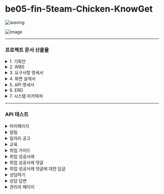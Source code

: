 # be05-fin-5team-Chicken-KnowGet
![waving](https://capsule-render.vercel.app/api?type=waving&width=100%&height=300&text=Chicken%20팀의%20KnowGet%20프로젝트&fontAlign=50&fontAlignY=40&color=gradient&fontSize=40)

![image](https://github.com/beyond-sw-camp/be05-fin-5team-KnowGet-Backend/assets/155924495/815be4e6-e66b-41c2-bae6-dd1df73eed2c)

---

### 프로젝트 문서 산출물

<details>
  
  <summary>1. 기획안</summary>

  <br/>

  - [기획안 바로가기 >](https://docs.google.com/document/d/1Ucauy5ZMM9s71Qy_svndxV5mIco3C6t9s2AXsY0C59A/edit?usp=sharing)

</details>

<details>
  
  <summary>2. WBS</summary>

  <br/>

  - [WBS 바로가기 >](https://docs.google.com/spreadsheets/d/1vZhWWp7TbRf0YiPWQCPTvmmrBy8v7JXIAb6jj8DCzP4/edit?gid=1143432732#gid=1143432732)
  
</details>

<details>

  <summary>3. 요구사항 명세서</summary>

  <br/>

  - [요구사항 정의서 바로가기 >](https://docs.google.com/spreadsheets/d/1vZhWWp7TbRf0YiPWQCPTvmmrBy8v7JXIAb6jj8DCzP4/edit?gid=177440614#gid=177440614)
  
</details>

<details>
  
  <summary>4. 화면 설계서</summary>

  <br/>

  - [화면 설계서 바로가기 >](https://www.figma.com/design/waOCStYSDMCl7OtFEHo5W8/KnowGet?node-id=0%3A1&t=NVhpxYY0jEwuSWgT-1)
  
</details>

<details>
  
  <summary>5. API 명세서</summary>

  <br/>

  - [API 명세서 바로가기 >](https://docs.google.com/spreadsheets/d/1vZhWWp7TbRf0YiPWQCPTvmmrBy8v7JXIAb6jj8DCzP4/edit?gid=2024008045#gid=2024008045)
  
</details>

<details>

  <summary>6. ERD</summary>

  <br/>
  
  ![ERD](https://github.com/beyond-sw-camp/be05-fin-5team-KnowGet-Backend/assets/93907076/7e86effe-688b-4a13-915b-2eca4b30f02b)
  
</details>

<details>

  <summary>7. 시스템 아키텍쳐</summary>

  <br/>
  
  ![System Architecture](https://github.com/beyond-sw-camp/be05-fin-5team-KnowGet-Backend/assets/93907076/b336e8db-0403-4bff-b126-baac91ce2338)

</details>

---

### API 테스트


<details>

  <summary>마이페이지</summary>

  <br/>

  - 근무 희망 지역 변경 - 성공
  <img width="843" alt="근무 희망 지역 변경 성공" src="https://github.com/beyond-sw-camp/be05-fin-5team-KnowGet-Backend/assets/93907076/6a15f7e4-0836-4498-8c6e-fd890225731f">

  <br/>

  - 근무 희망 지역 변경 - 실패
  <img width="843" alt="근무 희망 지역 변경 실패" src="https://github.com/beyond-sw-camp/be05-fin-5team-KnowGet-Backend/assets/93907076/63b96b4f-3820-4e4e-be26-df4be6fb695f">

  <br/>

  - 근무 희망 직종 변경 - 성공
  <img width="843" alt="근무 희망 직종 변경 성공" src="https://github.com/beyond-sw-camp/be05-fin-5team-KnowGet-Backend/assets/93907076/958a8f30-b0ff-4eb8-b74d-d3cf20d72ae6">

  <br/>

  - 근무 희망 직종 변경 - 실패
  <img width="843" alt="근무 희망 직종 변경 실패" src="https://github.com/beyond-sw-camp/be05-fin-5team-KnowGet-Backend/assets/93907076/1fed8f6b-938c-4e3d-a4b8-5679112ec832">

  <br/>

  - 비밀번호 변경 - 성공
  <img width="843" alt="비밀번호 변경 성공" src="https://github.com/beyond-sw-camp/be05-fin-5team-KnowGet-Backend/assets/93907076/4cdec2f5-3cb3-42dd-aa68-cb5d21e15ee9">

  <br/>
  
  - 비밀번호 변경 - 실패
  <img width="843" alt="비밀번호 변경 실패" src="https://github.com/beyond-sw-camp/be05-fin-5team-KnowGet-Backend/assets/93907076/64efddcc-511e-4e38-a42d-64900f319af8">
  
  <br/>

  - 요청한 상담 목록 조회 - 성공
  <img width="843" alt="요청한 상담 목록 조회 성공" src="https://github.com/beyond-sw-camp/be05-fin-5team-KnowGet-Backend/assets/93907076/95f4051f-ab8d-48ab-bb46-323cba6a296e">

  <br/>

  - 요청한 상담 목록 조회 - 실패
  <img width="843" alt="요청한 상담 목록 조회 실패" src="https://github.com/beyond-sw-camp/be05-fin-5team-KnowGet-Backend/assets/93907076/c9eee668-25ee-4290-8380-eb57f19bc376">

  <br/>
  
  - 작성한 취업 성공사례 게시글 목록 조회 - 성공
  <img width="843" alt="작성한 취업 성공사례 게시글 목록 조회 성공" src="https://github.com/beyond-sw-camp/be05-fin-5team-KnowGet-Backend/assets/93907076/34cffa91-be31-4a5d-ace6-d71d691bc908">

  <br/>

  - 작성한 취업 성공사례 게시글 목록 조회 - 실패
  <img width="843" alt="작성한 취업 성공사례 게시글 목록 조회 실패" src="https://github.com/beyond-sw-camp/be05-fin-5team-KnowGet-Backend/assets/93907076/0d33836f-b082-4940-8a6b-96cb4873bb05">

  <br/>
  
  - 북마크한 공고 목록 조회 - 성공
  <img width="843" alt="북마크한 공고 목록 조회 성공" src="https://github.com/beyond-sw-camp/be05-fin-5team-KnowGet-Backend/assets/93907076/ecfd6470-f864-41ae-964b-8219a816e1da">

  <br/>

  - 북마크한 공고 목록 조회 - 실패
  <img width="843" alt="북마크한 공고 목록 조회 실패" src="https://github.com/beyond-sw-camp/be05-fin-5team-KnowGet-Backend/assets/93907076/90ffbe0a-b39b-4640-a9f9-7efc2d1062d8">
  
</details>


<details>

  <summary>알림</summary>

  <br/>

  - 읽지 않은 알림 개수 불러오기 - 성공
  <img width="843" alt="읽지 않은 알림 개수 불러오기 성공" src="https://github.com/beyond-sw-camp/be05-fin-5team-KnowGet-Backend/assets/93907076/e0731f48-8b31-4372-bdad-e1b2e3832f20">

  <br/>

  - 읽지 않은 알림 개수 불러오기 - 실패
  <img width="843" alt="읽지 않은 알림 개수 불러오기 실패" src="https://github.com/beyond-sw-camp/be05-fin-5team-KnowGet-Backend/assets/93907076/edc4d0b6-5ac7-48a5-b68e-fa6233f8e996">

  <br/>

  - 사용자의 모든 알림을 불러오기 - 성공
  <img width="843" alt="사용자의 모든 알림을 불러오기 성공" src="https://github.com/beyond-sw-camp/be05-fin-5team-KnowGet-Backend/assets/93907076/4ecffc1f-419e-463e-92b4-72876152c7cb">

  <br/>

  - 사용자의 모든 알림을 불러오기 - 실패
  <img width="843" alt="사용자의 모든 알림을 불러오기 실패" src="https://github.com/beyond-sw-camp/be05-fin-5team-KnowGet-Backend/assets/93907076/4b5fd70c-048d-4996-acb7-332fd3afe119">

  <br/>

  - 알림을 읽음 처리 - 성공
  <img width="843" alt="알림을 읽음 처리 성공" src="https://github.com/beyond-sw-camp/be05-fin-5team-KnowGet-Backend/assets/93907076/77376cc6-9499-421a-8e72-b08f48b04adb">

  <br/>

  - 알림을 읽음 처리 - 실패
  <img width="843" alt="알림을 읽음 처리 실패" src="https://github.com/beyond-sw-camp/be05-fin-5team-KnowGet-Backend/assets/93907076/be55675a-ce0c-42dc-a5a3-db90112fd899">

  <br/>

  - 알림 삭제 - 성공
  <img width="843" alt="알림 삭제 성공" src="https://github.com/beyond-sw-camp/be05-fin-5team-KnowGet-Backend/assets/93907076/5c3b8aee-baaf-45ca-b411-c5d621d42190">

  <br/>

  - 알림 삭제 - 실패
  <img width="843" alt="알림 삭제 실패" src="https://github.com/beyond-sw-camp/be05-fin-5team-KnowGet-Backend/assets/93907076/0a94c1f6-12c2-457e-b7e9-0ffcfc68e057">
  
</details>

<details>

  <summary>일자리 공고</summary>

  <br/>

  - 일자리 공고 목록 조회
  <img width="843" alt="취업 가이드 목록 조회" src="https://github.com/beyond-sw-camp/be05-fin-5team-KnowGet-Backend/assets/155924495/6a4d0b64-1696-4f30-89e0-09782451070c">

  <br/>

  - 일자리 공고 필터링 - 지역명
  <img width="843" alt="취업 가이드 상세 조회" src="https://github.com/beyond-sw-camp/be05-fin-5team-KnowGet-Backend/assets/155924495/09e1e247-be48-4ea5-8462-e0e7878c155e">

  <br/>

  - 일자리 공고 필터링 - 직종코드
  <img width="843" alt="취업 가이드 상세 조회 에러" src="https://github.com/beyond-sw-camp/be05-fin-5team-KnowGet-Backend/assets/155924495/878275bd-555e-4518-b940-1ffbc3d37f8f">

  <br/>

  - 북마크 상태 변경 - 성공
  <img width="843" alt="북마크 상태 변경 성공" src="https://github.com/beyond-sw-camp/be05-fin-5team-KnowGet-Backend/assets/93907076/96bf3c51-284f-4e52-9633-ea6dca3c8e0a">

  <br/>

  - 북마크 상태 변경 - 실패
  <img width="843" alt="북마크 상태 변경 실패" src="https://github.com/beyond-sw-camp/be05-fin-5team-KnowGet-Backend/assets/93907076/4961f5ea-5166-4178-b98e-a70866278e09">

</details>


<details>
  
  <summary>교육</summary>

  - 교육 강의 전체 목록 조회 - 성공
  <img width="843" alt="교육 강의 전체 목록 조회" src="https://github.com/beyond-sw-camp/be05-fin-5team-KnowGet-Backend/assets/155809042/0ee252a3-d49b-404a-9fd8-ed1b805edf3d">

  <br/>

  - 교육 강의 키워드로 검색 - 성공
  <img width="843" alt="교육 강의 키워드로 검색" src="https://github.com/beyond-sw-camp/be05-fin-5team-KnowGet-Backend/assets/155809042/a6128e8e-ed61-497c-ae10-7829c4ccaafa">

  <br/>
  
  - 교육 강의 키워드로 검색 - 실패
  <img width="843" alt="교육 강의 키워드로 검색" src="https://github.com/beyond-sw-camp/be05-fin-5team-KnowGet-Backend/assets/155809042/510fa238-7798-4b9d-b226-e42461ad8fd4">

  <br/>

  - 모집중인 교육 강의 조회 - 성공
  <img width="843" alt="모집중인 교육 강의 조회" src="https://github.com/beyond-sw-camp/be05-fin-5team-KnowGet-Backend/assets/155809042/c22032fc-3242-45f0-aa52-6db4101b6213">

</details>


<details>

  <summary>취업 가이드</summary>

  <br/>

  - 취업 가이드 목록 조회
  <img width="843" alt="취업 가이드 목록 조회" src="https://github.com/beyond-sw-camp/be05-fin-5team-KnowGet-Backend/assets/155924495/98a04b46-ea98-4ad9-96d8-464921cde5d8">

  <br/>

  - 취업 가이드 상세 조회
  <img width="843" alt="취업 가이드 상세 조회" src="https://github.com/beyond-sw-camp/be05-fin-5team-KnowGet-Backend/assets/155924495/02ef6926-da38-462b-b106-f33a31fe55df">

  <br/>

  - 취업 가이드 상세 조회 예외 처리
  <img width="843" alt="취업 가이드 상세 조회 에러" src="https://github.com/beyond-sw-camp/be05-fin-5team-KnowGet-Backend/assets/155924495/d556c78b-6c43-4d0d-87a2-ad27d280cecd">

  <br/>

  - 취업 가이드 게시글 등록
  <img width="843" alt="취업 가이드 게시글 등록" src="https://github.com/beyond-sw-camp/be05-fin-5team-KnowGet-Backend/assets/132131921/62838d9e-0b64-4ebd-9691-2e3efe51945f">

  <br/>

  - 취업 가이드 수정
  <img width="843" alt="회원 활성화 에러" src="https://github.com/beyond-sw-camp/be05-fin-5team-KnowGet-Backend/assets/155924495/cc3f5b5c-ea09-436d-888e-326a00d150bc">

  <br/>

  - 취업 가이드 수정 예외 처리
  <img width="843" alt=" 회원 비활성화 에러" src="https://github.com/beyond-sw-camp/be05-fin-5team-KnowGet-Backend/assets/155924495/6e8f492f-42a1-4489-a331-8c30a69a42a8">

  - 취업 가이드 삭제
  <img width="843" alt="회원 활성화 에러" src="https://github.com/beyond-sw-camp/be05-fin-5team-KnowGet-Backend/assets/155924495/a2e6255c-0e90-493b-93bb-63686837a615">

  <br/>

  - 취업 가이드 삭제 예외 처리
  <img width="843" alt="회원 활성화 에러" src="https://github.com/beyond-sw-camp/be05-fin-5team-KnowGet-Backend/assets/155924495/dabb76b0-e44e-4561-970a-30df77105d00">

</details>


<details>
  
  <summary>취업 성공사례</summary>

  <br/>

  - 취업 성공 사례작성 - 성공
  <img width="843" alt="성공 사례 작성" src="https://github.com/beyond-sw-camp/be05-fin-5team-KnowGet-Backend/assets/155809042/3991d91d-bdf5-48ae-af5f-7768f4083268">
  
  <br/>

  - 취업 성공 사례작성 - 실패
  <img width="843" alt="성공 사례 작성" src="https://github.com/beyond-sw-camp/be05-fin-5team-KnowGet-Backend/assets/155809042/f759314e-19e3-4446-9ccc-1e1c99ae9298">
  
  <br/>

  - 취업 성공사례 전체 목록 조회 - 성공
  <img width="843" alt="성공 사례 전체 목록 조회" src="https://github.com/beyond-sw-camp/be05-fin-5team-KnowGet-Backend/assets/155809042/0c888cbd-de78-402b-ab7b-6ede711ed701">
  
  <br/>

  - 취업 성공사례 전체 목록 조회 - 실패
  <img width="843" alt="성공 사례 전체 목록 조회" src="https://github.com/beyond-sw-camp/be05-fin-5team-KnowGet-Backend/assets/155809042/36ad0a44-9647-4bcd-929b-69d2bf4c2fb7">
  
  <br/>

  - 취업 성공사례 특정 게시글 조회 - 성공
  <img width="843" alt="성공 사례 특정 게시글 조회" src="https://github.com/beyond-sw-camp/be05-fin-5team-KnowGet-Backend/assets/155809042/99efbd1f-d805-4b2c-bf6b-ebbab77fcd5b">
  
  <br/>

  - 취업 성공사례 특정 게시글 조회 - 실패
  <img width="843" alt="성공 사례 특정 게시글 조회" src="https://github.com/beyond-sw-camp/be05-fin-5team-KnowGet-Backend/assets/155809042/4d2f9229-01b8-4e7a-a808-aa24537605da">
  
  <br/>

  - 취업 성공사례 삭제 - 성공
  <img width="843" alt="성공 사례 삭제" src="https://github.com/beyond-sw-camp/be05-fin-5team-KnowGet-Backend/assets/155809042/154d37fc-ab3b-4023-bee2-2f0a7ba4df07">
  
  <br/>

  - 취업 성공사례 삭제 - 실패
  <img width="843" alt="성공 사례 삭제" src="https://github.com/beyond-sw-camp/be05-fin-5team-KnowGet-Backend/assets/155809042/90472d1a-1ed6-4065-86d5-967551e15e44">

  <br/>

  - 취업 성공사례 키워드로 검색 - 성공
  <img width="843" alt="성공 사례 키워드로 검색" src="https://github.com/beyond-sw-camp/be05-fin-5team-KnowGet-Backend/assets/155809042/f860d879-86e1-48d5-86df-6fd800c9d942">
  
  <br/>

  - 취업 성공사례 키워드로 검색 - 실패
  <img width="843" alt="성공 사례 키워드로 검색" src="https://github.com/beyond-sw-camp/be05-fin-5team-KnowGet-Backend/assets/155809042/8f6c15a0-cda4-44d6-bfd1-380f78b1082b">

  <br/>

  - 취업 성공사례 승인상태 업데이트 - 성공
  <img width="843" alt="성공 사례 승인상태 업데이트 성공" src="https://github.com/beyond-sw-camp/be05-fin-5team-KnowGet-Backend/assets/93907076/51a7fbf7-bd1f-44b5-b982-6bd53c75c961">

  <br/>

  - 취업 성공사례 승인상태 업데이트 - 실패
  <img width="843" alt="성공 사례 승인상태 업데이트 실패" src="https://github.com/beyond-sw-camp/be05-fin-5team-KnowGet-Backend/assets/93907076/8cd6ff43-444a-45f1-acaf-8c514cb619b3">

</details>


<details>

  <summary>취업 성공사례 댓글</summary>
  
  <br/>

  - 취업 성공사례 게시글에 대한 댓글 작성 - 성공
  <img width="843" alt="취업 성공사례 게시글에 대한 댓글 작성 성공" src="https://github.com/beyond-sw-camp/be05-fin-5team-KnowGet-Backend/assets/93907076/bf82e9e3-3c29-4be7-98b7-14d5eeb740cf">
  
  <br/>

  - 취업 성공사례 게시글에 대한 댓글 작성 - 실패
  <img width="843" alt="취업 성공사례 게시글에 대한 댓글 작성 실패" src="https://github.com/beyond-sw-camp/be05-fin-5team-KnowGet-Backend/assets/93907076/1f0e0895-f380-459b-94aa-e55ce5c10296">

  <br/>

  - 특정 성공 사례 게시글에 달린 모든 댓글 조회 - 성공
  <img width="843" alt="특정 성공 사례 게시글에 달린 모든 댓글 조회 성공" src="https://github.com/beyond-sw-camp/be05-fin-5team-KnowGet-Backend/assets/93907076/aea7c846-6a1a-42fb-a64e-0d02c721a845">

  <br/>

  - 특정 성공 사례 게시글에 달린 모든 댓글 조회 - 실패
  <img width="843" alt="특정 성공 사례 게시글에 달린 모든 댓글 조회 실패" src="https://github.com/beyond-sw-camp/be05-fin-5team-KnowGet-Backend/assets/93907076/09863236-0324-41ca-9abb-d2336222b27f">

  <br/>

  - 특정 취업 성공사례 게시글에 달린 댓글 수정 - 성공
  <img width="843" alt="특정 취업 성공사례 게시글에 달린 댓글 수정 성공" src="https://github.com/beyond-sw-camp/be05-fin-5team-KnowGet-Backend/assets/93907076/f6bb2d2f-ff98-45ae-b4f8-8dabf15c56f8">

  <br/>

  - 특정 취업 성공사례 게시글에 달린 댓글 수정 - 실패
  <img width="843" alt="특정 취업 성공사례 게시글에 달린 댓글 수정 실패" src="https://github.com/beyond-sw-camp/be05-fin-5team-KnowGet-Backend/assets/93907076/470c9085-21dd-421c-a280-2103406e5599">

  <br/>

  - 특정 취업 성공사례 게시글에 달린 댓글 삭제 - 성공
  <img width="843" alt="특정 취업 성공사례 게시글에 달린 댓글 삭제 성공" src="https://github.com/beyond-sw-camp/be05-fin-5team-KnowGet-Backend/assets/93907076/19fd8802-3ab4-4d67-a299-dc0e38a12743">

  <br/>

  - 특정 취업 성공사례 게시글에 달린 댓글 삭제 - 실패
  <img width="843" alt="특정 취업 성공사례 게시글에 달린 댓글 삭제 실패" src="https://github.com/beyond-sw-camp/be05-fin-5team-KnowGet-Backend/assets/93907076/26eaaed8-127c-4b85-a189-e3ef5d85025a">
  
</details>


<details>

  <summary>취업 성공사례 댓글에 대한 답글</summary>

  <br/>

  - 특정 댓글에 답글 작성 - 성공
  <img width="843" alt="특정 댓글에 답글 작성 성공" src="https://github.com/beyond-sw-camp/be05-fin-5team-KnowGet-Backend/assets/93907076/12a1600f-b6ae-4d72-8f3c-c448492e2a0a">

  <br/>

  - 특정 댓글에 답글 작성 - 실패
  <img width="843" alt="특정 댓글에 답글 작성 실패" src="https://github.com/beyond-sw-camp/be05-fin-5team-KnowGet-Backend/assets/93907076/960ca4b9-8020-4a4e-af45-d38f8e86e66e">

  <br/>

  - 특정 댓글에 달린 모든 답글 조회 - 성공
  <img width="843" alt="특정 댓글에 달린 모든 답글 조회 성공" src="https://github.com/beyond-sw-camp/be05-fin-5team-KnowGet-Backend/assets/93907076/6a732998-4ac5-43dc-932f-8e7ad35817fc">

  <br/>

  - 특정 댓글에 달린 모든 답글 조회 - 실패
  <img width="843" alt="특정 댓글에 달린 모든 답글 조회 실패" src="https://github.com/beyond-sw-camp/be05-fin-5team-KnowGet-Backend/assets/93907076/405e9654-5d9f-4c41-9316-7065972ee69c">

  <br/>

  -  특정 댓글에 달린 답글 수정 - 성공
  <img width="843" alt=" 특정 댓글에 달린 답글 수정 성공" src="https://github.com/beyond-sw-camp/be05-fin-5team-KnowGet-Backend/assets/93907076/bca2fed1-0159-4f9b-aeeb-f666d9de6f3b">

  <br/>

  -  특정 댓글에 달린 답글 수정 - 실패
  <img width="843" alt=" 특정 댓글에 달린 답글 수정 실패" src="https://github.com/beyond-sw-camp/be05-fin-5team-KnowGet-Backend/assets/93907076/54edeabb-897f-4105-a6f9-812bbc793878">

  <br/>

  -  특정 댓글에 달린 답글 삭제 - 성공
  <img width="843" alt="특정 댓글에 달린 답글 삭제 성공" src="https://github.com/beyond-sw-camp/be05-fin-5team-KnowGet-Backend/assets/93907076/2bf47004-adb1-47fc-b6a4-aa271873da49">

  <br/>

  -  특정 댓글에 달린 답글 삭제 - 실패
  <img width="843" alt="특정 댓글에 달린 답글 삭제 실패" src="https://github.com/beyond-sw-camp/be05-fin-5team-KnowGet-Backend/assets/93907076/becc819c-a976-41e0-96ea-dbb3ab296460">
  
</details>


<details>
  
  <summary>상담하기</summary>

  <br/>

  - 상담 작성
  <img width="843" alt="상담 작성" src="https://github.com/beyond-sw-camp/be05-fin-5team-KnowGet-Backend/assets/132131921/75cd41af-b579-4e4c-a32a-d447ddd23e36">

  <br/>

  - 상담 작성 에러
  <img width="843" alt="상담 작성 에러" src="https://github.com/beyond-sw-camp/be05-fin-5team-KnowGet-Backend/assets/132131921/a4ef1c7e-8044-45e2-ae50-4e6663009620">

  <br/>

  - 상담 목록 조회
  <img width="843" alt="상담 목록 조회" src="https://github.com/beyond-sw-camp/be05-fin-5team-KnowGet-Backend/assets/132131921/aae01db6-277c-4ca2-a01c-3ea4187862a9">

  <br/>

  - 상담 상세 조회
  <img width="843" alt="상담 상세 조회 에러" src="https://github.com/beyond-sw-camp/be05-fin-5team-KnowGet-Backend/assets/132131921/18d4a1b3-80bb-4fc1-8f40-fc137eba2ece">

  <br/>

  - 상담 상세 조회 에러
  <img width="843" alt="상담 상세 조회 에러" src="https://github.com/beyond-sw-camp/be05-fin-5team-KnowGet-Backend/assets/132131921/3955c806-6a98-4a80-b510-ad95155ad494">

</details>


<details>

  <summary>상담 답변</summary>

  <br/>

  - 상담 답변 작성
  <img width="843" alt="상담 답변 작성" src="https://github.com/beyond-sw-camp/be05-fin-5team-KnowGet-Backend/assets/132131921/5c3e0214-22b8-425e-9435-1e1cd64618bb">
  
  <br/>
  
  - 상담 답변 작성 에러
  <img width="843" alt="상담 답변 작성 에러" src="https://github.com/beyond-sw-camp/be05-fin-5team-KnowGet-Backend/assets/132131921/1bcc7a7d-7128-47f5-a6b6-17edb12014e9">
  
  <br/>
  
  - 상담 답변 조회 
  <img width="843" alt="상담 답변 조회" src="https://github.com/beyond-sw-camp/be05-fin-5team-KnowGet-Backend/assets/132131921/052584f7-db3c-462f-b7dd-e09bd7c345a9">
  
  <br/>
  
  - 상담 답변 수정
  <img width="843" alt="상담 답변 수정" src="https://github.com/beyond-sw-camp/be05-fin-5team-KnowGet-Backend/assets/132131921/f8e47ea9-a710-4eb0-9d53-0d692d2fa087">
  
  <br/>
  
  - 상담 답변 수정 에러
  <img width="843" alt="상담 답변 수정 에러" src="https://github.com/beyond-sw-camp/be05-fin-5team-KnowGet-Backend/assets/132131921/1b47eac1-dd6a-41d3-bada-1f111d796d96">
  
  <br/>
  
  - 상담 답변 삭제
  <img width="843" alt="상담 답변 삭제" src="https://github.com/beyond-sw-camp/be05-fin-5team-KnowGet-Backend/assets/132131921/6ccc90a8-c1ef-4d25-8a67-ee6971ea73ca">
  
  <br/>
  
  - 상담 답변 삭제 에러
  <img width="843" alt="상담 답변 삭제 에러" src="https://github.com/beyond-sw-camp/be05-fin-5team-KnowGet-Backend/assets/132131921/bfa2fccf-1efd-41c8-b607-b60ce6bc61ed">

</details>


<details>

  <summary>관리자 페이지</summary>
  
  <br/>
  
  - 회원 목록 조회
  <img width="843" alt="회원 목록 조회" src="https://github.com/beyond-sw-camp/be05-fin-5team-KnowGet-Backend/assets/132131921/c6ee4577-c33b-43ed-bc0a-e592a8cf58e4">
  
  <br/>
  
  - 회원 활성화
  <img width="843" alt="회원 활성화" src="https://github.com/beyond-sw-camp/be05-fin-5team-KnowGet-Backend/assets/132131921/d124cdea-a00c-4a06-a2e2-fb2066fb63c2">
  
  <br/>
  
  - 회원 비활성화 
  <img width="843" alt="회원 비활성화" src="https://github.com/beyond-sw-camp/be05-fin-5team-KnowGet-Backend/assets/132131921/62838d9e-0b64-4ebd-9691-2e3efe51945f">
  
  <br/>
  
  - 회원 활성화 에러
  <img width="843" alt="회원 활성화 에러" src="https://github.com/beyond-sw-camp/be05-fin-5team-KnowGet-Backend/assets/132131921/66d09cdd-4649-4540-8cf5-8149da6020d6">
  
  <br/>
  
  - 회원 비활성화 에러
  <img width="843" alt=" 회원 비활성화 에러" src="https://github.com/beyond-sw-camp/be05-fin-5team-KnowGet-Backend/assets/132131921/874880ca-3a31-43cc-9f39-a192aa6a9bcf">

</details>
